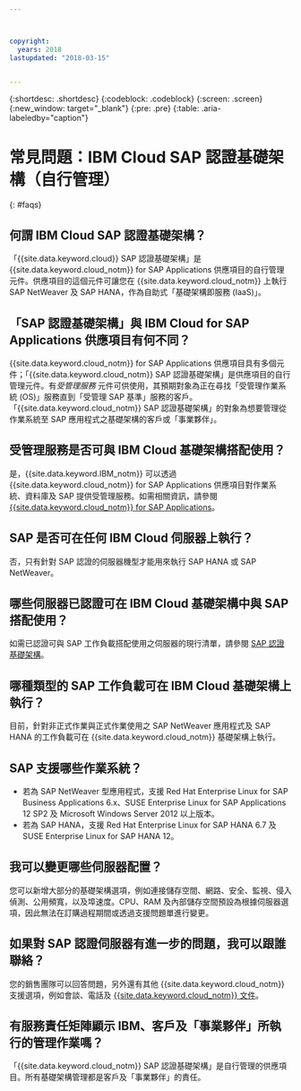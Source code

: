 ```yaml
---



copyright:
  years: 2018
lastupdated: "2018-03-15"


---
```


{:shortdesc: .shortdesc}
{:codeblock: .codeblock}
{:screen: .screen}
{:new_window: target="_blank"}
{:pre: .pre}
{:table: .aria-labeledby="caption"}

# 常見問題：IBM Cloud SAP 認證基礎架構（自行管理）
{: #faqs}

## 何謂 IBM Cloud SAP 認證基礎架構？

「{{site.data.keyword.cloud}} SAP 認證基礎架構」是 {{site.data.keyword.cloud_notm}} for SAP Applications 供應項目的自行管理元件。供應項目的這個元件可讓您在 {{site.data.keyword.cloud_notm}} 上執行 SAP NetWeaver 及 SAP HANA，作為自助式「基礎架構即服務 (IaaS)」。

## 「SAP 認證基礎架構」與 IBM Cloud for SAP Applications 供應項目有何不同？

{{site.data.keyword.cloud_notm}} for SAP Applications 供應項目具有多個元件；「{{site.data.keyword.cloud_notm}} SAP 認證基礎架構」是供應項目的自行管理元件。有*受管理服務* 元件可供使用，其預期對象為正在尋找「受管理作業系統 (OS)」服務直到「受管理 SAP 基準」服務的客戶。「{{site.data.keyword.cloud_notm}} SAP 認證基礎架構」的對象為想要管理從作業系統至 SAP 應用程式之基礎架構的客戶或「事業夥伴」。

## 受管理服務是否可與 IBM Cloud 基礎架構搭配使用？

是，{{site.data.keyword.IBM_notm}} 可以透過 {{site.data.keyword.cloud_notm}} for SAP Applications 供應項目對作業系統、資料庫及 SAP 提供受管理服務。如需相關資訊，請參閱 [{{site.data.keyword.cloud_notm}} for SAP Applications](https://www.ibm.com/cloud/sap/managed)。

## SAP 是否可在任何 IBM Cloud 伺服器上執行？

否，只有針對 SAP 認證的伺服器機型才能用來執行 SAP HANA 或 SAP NetWeaver。

## 哪些伺服器已認證可在 IBM Cloud 基礎架構中與 SAP 搭配使用？  

如需已認證可與 SAP 工作負載搭配使用之伺服器的現行清單，請參閱 [SAP 認證基礎架構](https://www.ibm.com/cloud/bare-metal-servers/sap)。

## 哪種類型的 SAP 工作負載可在 IBM Cloud 基礎架構上執行？

目前，針對非正式作業與正式作業使用之 SAP NetWeaver 應用程式及 SAP HANA 的工作負載可在 {{site.data.keyword.cloud_notm}} 基礎架構上執行。

## SAP 支援哪些作業系統？

  * 若為 SAP NetWeaver 型應用程式，支援 Red Hat Enterprise Linux for SAP Business Applications 6.x、SUSE Enterprise Linux for SAP Applications 12 SP2 及 Microsoft Windows Server 2012 以上版本。
  * 若為 SAP HANA，支援 Red Hat Enterprise Linux for SAP HANA 6.7 及 SUSE Enterprise Linux for SAP HANA 12。
  
## 我可以變更哪些伺服器配置？

您可以新增大部分的基礎架構選項，例如連接儲存空間、網路、安全、監視、侵入偵測、公用頻寬，以及埠速度。CPU、RAM 及內部儲存空間預設為根據伺服器選項，因此無法在訂購過程期間或透過支援問題單進行變更。

## 如果對 SAP 認證伺服器有進一步的問題，我可以跟誰聯絡？

您的銷售團隊可以回答問題，另外還有其他 {{site.data.keyword.cloud_notm}} 支援選項，例如會談、電話及 [{{site.data.keyword.cloud_notm}} 文件](https://console.bluemix.net/docs/get-support/howtogetsupport.html)。

## 有服務責任矩陣顯示 IBM、客戶及「事業夥伴」所執行的管理作業嗎？

「{{site.data.keyword.cloud_notm}} SAP 認證基礎架構」是自行管理的供應項目。所有基礎架構管理都是客戶及「事業夥伴」的責任。
